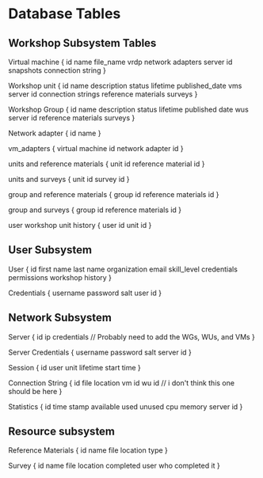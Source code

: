 # Database Tables

## Workshop Subsystem Tables
Virtual machine {
    id
    name
    file_name
    vrdp
    network adapters
    server id
    snapshots
    connection string
}

Workshop unit {
    id
    name
    description
    status
    lifetime
    published_date
    vms
    server id
    connection strings
    reference materials
    surveys
}

Workshop Group {
    id
    name
    description
    status
    lifetime
    published date
    wus
    server id
    reference materials
    surveys
}

Network adapter {
    id
    name
}


vm_adapters {
    virtual machine id
    network adapter id
}

units and reference materials {
    unit id
    reference material id
}

units and surveys {
    unit id
    survey id
}

group and reference materials {
    group id
    reference materials id
}

group and surveys {
    group id
    reference materials id
}

user workshop unit history {
    user id
    unit id
}

## User Subsystem 
User {
    id
    first name
    last name
    organization
    email
    skill_level
    credentials
    permissions
    workshop history
}

Credentials {
    username
    password
    salt
    user id
}

## Network Subsystem
Server {
    id
    ip
    credentials
    // Probably need to add the WGs, WUs, and VMs
}

Server Credentials {
    username
    password
    salt
    server id
}

Session {
    id
    user
    unit
    lifetime
    start time
}

Connection String {
    id
    file location
    vm id
    wu id // i don't think this one should be here
}

Statistics {
    id
    time stamp
    available
    used
    unused
    cpu
    memory
    server id
}

## Resource subsystem
Reference Materials {
    id
    name
    file location
    type
}

Survey {
    id
    name
    file location
    completed
    user who completed it
}